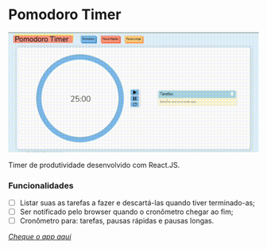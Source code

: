 # Pomodoro Timer
![gif](previewgif.gif)

Timer de produtividade desenvolvido com React.JS.

### Funcionalidades
- [ ] Listar suas as tarefas a fazer e descartá-las quando tiver terminado-as;
- [ ] Ser notificado pelo browser quando o cronômetro chegar ao fim;
- [ ] Cronômetro para: tarefas, pausas rápidas e pausas longas.

*[Cheque o app aqui](https://beatrizmotta.github.io/PomodoTimer/)*
